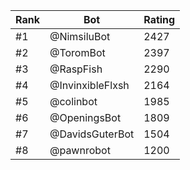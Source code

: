 Rank|Bot|Rating
---|---|---
#1|@NimsiluBot|2427
#2|@ToromBot|2397
#3|@RaspFish|2290
#4|@InvinxibleFlxsh|2164
#5|@colinbot|1985
#6|@OpeningsBot|1809
#7|@DavidsGuterBot|1504
#8|@pawnrobot|1200
